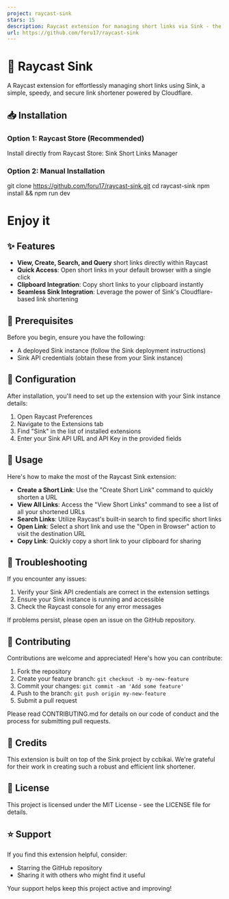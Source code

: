 ```yaml
---
project: raycast-sink
stars: 15
description: Raycast extension for managing short links via Sink - the Cloudflare-powered link shortener. Create, edit, and manage short URLs efficiently from your Mac command bar.
url: https://github.com/foru17/raycast-sink
---
```


🚀 Raycast Sink
===============

A Raycast extension for effortlessly managing short links using Sink, a simple, speedy, and secure link shortener powered by Cloudflare.

📥 Installation
---------------

### Option 1: Raycast Store (Recommended)

Install directly from Raycast Store: Sink Short Links Manager

### Option 2: Manual Installation

git clone https://github.com/foru17/raycast-sink.git
cd raycast-sink
npm install && npm run dev
# Enjoy it

✨ Features
----------

-   **View, Create, Search, and Query** short links directly within Raycast
-   **Quick Access**: Open short links in your default browser with a single click
-   **Clipboard Integration**: Copy short links to your clipboard instantly
-   **Seamless Sink Integration**: Leverage the power of Sink's Cloudflare-based link shortening

📑 Prerequisites
----------------

Before you begin, ensure you have the following:

-   A deployed Sink instance (follow the Sink deployment instructions)
-   Sink API credentials (obtain these from your Sink instance)

🚦 Configuration
----------------

After installation, you'll need to set up the extension with your Sink instance details:

1.  Open Raycast Preferences
2.  Navigate to the Extensions tab
3.  Find "Sink" in the list of installed extensions
4.  Enter your Sink API URL and API Key in the provided fields

🎯 Usage
--------

Here's how to make the most of the Raycast Sink extension:

-   **Create a Short Link**: Use the "Create Short Link" command to quickly shorten a URL
-   **View All Links**: Access the "View Short Links" command to see a list of all your shortened URLs
-   **Search Links**: Utilize Raycast's built-in search to find specific short links
-   **Open Link**: Select a short link and use the "Open in Browser" action to visit the destination URL
-   **Copy Link**: Quickly copy a short link to your clipboard for sharing

🔧 Troubleshooting
------------------

If you encounter any issues:

1.  Verify your Sink API credentials are correct in the extension settings
2.  Ensure your Sink instance is running and accessible
3.  Check the Raycast console for any error messages

If problems persist, please open an issue on the GitHub repository.

👥 Contributing
---------------

Contributions are welcome and appreciated! Here's how you can contribute:

1.  Fork the repository
2.  Create your feature branch: `git checkout -b my-new-feature`
3.  Commit your changes: `git commit -am 'Add some feature'`
4.  Push to the branch: `git push origin my-new-feature`
5.  Submit a pull request

Please read CONTRIBUTING.md for details on our code of conduct and the process for submitting pull requests.

🙏 Credits
----------

This extension is built on top of the Sink project by ccbikai. We're grateful for their work in creating such a robust and efficient link shortener.

📄 License
----------

This project is licensed under the MIT License - see the LICENSE file for details.

⭐ Support
---------

If you find this extension helpful, consider:

-   Starring the GitHub repository
-   Sharing it with others who might find it useful

Your support helps keep this project active and improving!
